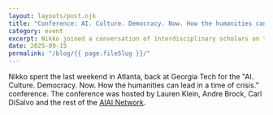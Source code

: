 ```yaml
---
layout: layouts/post.njk
title: "Conference: AI. Culture. Democracy. Now. How the humanities can lead in a time of crisis.” "
category: event
excerpt: Nikko joined a conversation of interdisciplinary scholars on the future of AI, culture, democracy, and the humanities.
date: 2025-09-15
permalink: "/blog/{{ page.fileSlug }}/"
---
```


Nikko spent the last weekend in Atlanta, back at Georgia Tech for the "AI. Culture. Democracy. Now. How the humanities can lead in a time of crisis.” conference.  The conference was hosted by Lauren Klein, Andre Brock, Carl DiSalvo and the rest of the [AIAI Network](https://www.aiai.network). 

